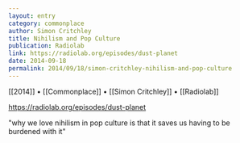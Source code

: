 ```yaml
---
layout: entry
category: commonplace
author: Simon Critchley
title: Nihilism and Pop Culture
publication: Radiolab
link: https://radiolab.org/episodes/dust-planet
date: 2014-09-18
permalink: 2014/09/18/simon-critchley-nihilism-and-pop-culture
---
```


[[2014]] • [[Commonplace]] • [[Simon Critchley]] • [[Radiolab]]

https://radiolab.org/episodes/dust-planet

"why we love nihilism in pop culture is that it saves us having to be burdened with it"